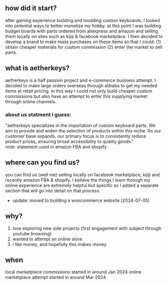 ## how did it start?

after gaining experience building and modding custom keyboards, I looked into potential ways to better monetize my hobby. at this point I was building budget boards with parts ordered from aliexpress and amazon and selling them locally on sites such as kijiji & facebook marketplace. I then decided to develop a brand to make mass purchases on these items so that I could: 
(1) obtain cheaper materials for custom commission (2) enter the market to sell parts.

## what is aetherkeys?

aetherkeys is a half passion project and e-commerce business attempt. I decided to make large orders overseas through alibaba to get my needed items at 
retail pricing. in this way I could not only build cheaper custom commissions but also have an attempt to enter this supplying market through online channels.
### about us statment i guess:
"aetherkeys specializes in the importation of custom keyboard parts. We aim to provide and widen the selection of products within this niche. As our     customer base expands, our primary focus is to consistently reduce product prices, ensuring broad accessibility to quality goods."   
note: statement used in amazon FBA and shopify 

## where can you find us?

you can find us (well me) selling locally on facebook marketplace, kijiji and recently amazon FBA & shopify. I believe the things I learn through my online  experience are extremely helpful but specific so I added a separate section that will go into detail on that process. 
- update: moved to building a woocommerce website (2024-07-05)

## why?
1. love exploring new side projects (first engagement with subject through youtube browsing)
2. wanted to attempt an online store
3. i like money, and hopefully this makes money

## when
local marketplace commissions started in around Jan 2024
online marketplace attempt started in around Mar 2024

